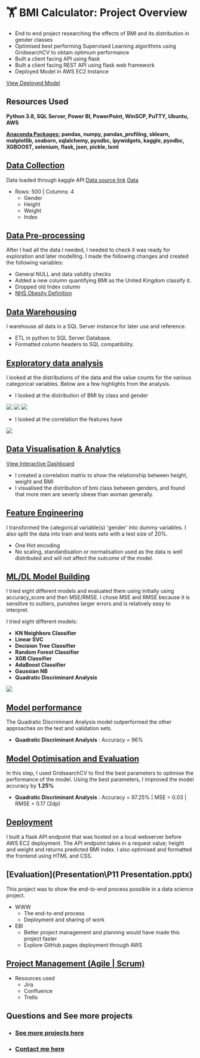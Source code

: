 # 🏋 BMI Calculator: Project Overview 
* End to end project researching the effects of BMI and its distribution in gender classes
* Optimised best performing Supervised Learning algorithms using GridsearchCV to obtain optimum performance
* Built a client facing API using flask 
* Built a client facing REST API using flask web framework
* Deployed Model in AWS EC2 Instance  

[View Deployed Model](http://ec2-18-168-206-39.eu-west-2.compute.amazonaws.com:8080/)

## Resources Used
**Python 3.8, SQL Server, Power BI, PowerPoint, WinSCP, PuTTY, Ubuntu, AWS** 

[**Anaconda Packages:**](requirements.txt) **pandas, numpy, pandas_profiling, sklearn, matplotlib, seaborn, sqlalchemy, pyodbc, ipywidgets, kaggle,  pyodbc, XGBOOST, selenium, flask, json, pickle, lxml**   


## [Data Collection](Code/P11_Code.ipynb)
Data loaded through kaggle API
[Data source link](https://www.kaggle.com/yasserh/bmidataset)
[Data](Data/bmi.csv)
*  Rows: 500 | Columns: 4
    *   Gender  
    *   Height  
    *   Weight  
    *   Index

## [Data Pre-processing](Code/P11_Code.ipynb)
After I had all the data I needed, I needed to check it was ready for exploration and later modelling. I made the following changes and created the following variables:   
*   General NULL and data validity checks  
*   Added a new column quantifying BMI as the United Kingdom classify it.
*   Dropped old Index column 
*   [NHS Obesity Definition](https://www.nhs.uk/conditions/obesity/#:~:text=18.5%20to%2024.9%20means%20you,means%20you're%20severely%20obese)

## [Data Warehousing](Code/P11_Code.ipynb)
I warehouse all data in a SQL Server instance for later use and reference.

*   ETL in python to SQL Server Database.
*   Formatted column headers to SQL compatibility.  


## [Exploratory data analysis](Code/P11_Code.ipynb) 
I looked at the distributions of the data and the value counts for the various categorical variables. Below are a few highlights from the analysis.
*   I looked at the distribution of BMI by class and gender
<img src="images/bmi_distribution.png" />
<img src="images/bmi_classdistribution.png" />
<img src="images/bmi_genderdistribution.png" />

*   I looked at the correlation the features have
<img src="images/bmi_correlation.png" />

## [Data Visualisation & Analytics](https://app.powerbi.com/view?r=eyJrIjoiMjJkN2VjOTctODM2ZC00YWY1LThlNTctN2JjYjQxNzk0NTUwIiwidCI6IjYyZWE3MDM0LWI2ZGUtNDllZS1iZTE1LWNhZThlOWFiYzdjNiJ9&pageName=ReportSection)
[View Interactive Dashboard](https://app.powerbi.com/view?r=eyJrIjoiMjJkN2VjOTctODM2ZC00YWY1LThlNTctN2JjYjQxNzk0NTUwIiwidCI6IjYyZWE3MDM0LWI2ZGUtNDllZS1iZTE1LWNhZThlOWFiYzdjNiJ9)
*   I created a correlation matrix to show the relationship between height, weight and BMI
*   I visualised the distribution of bmi class between genders, and found that more men are severly obese than woman generally. 


## [Feature Engineering](Code/P11_Code.ipynb)
I transformed the categorical variable(s) 'gender' into dummy variables. I also split the data into train and tests sets with a test size of 20%.
*   One Hot encoding
*   No scaling, standardisation or normalisation used as the data is well distributed and will not affect the outcome of the model. 

<!-- ## Business Intelligence
AAAAAAAAAAAAAAAAAAAAAAAAA

*   Made a new column for company state 
*   Added a column for if the job was at the company’s headquarters 
*   Transformed founded date into age of company  -->

## [ML/DL Model Building](Code/P11_Code.ipynb)

I tried eight different models and evaluated them using initially using accuracy_score and then MSE/RMSE. I chose MSE and RMSE because it is sensitive to outliers, punishes larger errors and is relatively easy to interpret.   

I tried eight different models:
*   **KN Neighbors Classifier** 
*   **Linear SVC** 
*   **Decision Tree Classifier** 
*   **Random Forest Classifier**
*   **XGB Classifier** 
*   **AdaBoost Classifier**  
*   **Gaussian NB** 
*   **Quadratic Discriminant Analysis** 


<img src="images/Crossvalidation.png" />

## [Model performance](Code/P11_Code.ipynb)
The Quadratic Discriminant Analysis model outperformed the other approaches on the test and validation sets. 
*   **Quadratic Discriminant Analysis** : Accuracy = 96% 

## [Model Optimisation and Evaluation](Code/P11_Code.ipynb)
In this step, I used GridsearchCV to find the best parameters to optimise the performance of the model.
Using the best parameters, I improved the model accuracy by **1.25%**

*   **Quadratic Discriminant Analysis** : Accuracy = 97.25% | MSE = 0.03 | RMSE = 0.17 (2dp)

## [Deployment](http://ec2-18-168-206-39.eu-west-2.compute.amazonaws.com:8080/)
I built a flask API endpoint that was hosted on a local webserver before AWS EC2 deployment. The API endpoint takes in a request value; height and weight and returns predicted BMI index. I also optimised and formatted the frontend using HTML and CSS. 

## [Evaluation](Presentation\P11 Presentation.pptx) 
This project was to show the end-to-end process possible in a data science project. 
*   WWW
    *   The end-to-end process
    *   Deployment and sharing of work 
*   EBI 
    *   Better project management and planning would have made this project faster
    *   Explore GitHub pages deployment through AWS 

## [Project Management (Agile | Scrum)](https://www.atlassian.com/software/jira)
* Resources used
    * Jira
    * Confluence
    * Trello 

## Questions and See more projects    

* ### [See more projects here](https://github.com/MattithyahuData?tab=repositories)
* ### [Contact me here](mailto:theanalyticsolutions@gmail.com) 


